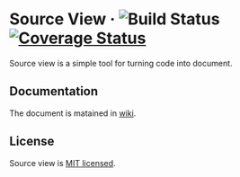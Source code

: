 # Source View &middot; ![Build Status](https://github.com/mistlog/source-view/workflows/build/badge.svg) [![Coverage Status](https://coveralls.io/repos/github/mistlog/source-view/badge.svg)](https://coveralls.io/github/mistlog/source-view)

Source view is a simple tool for turning code into document.

## Documentation

The document is matained in [wiki](https://github.com/mistlog/source-view/wiki).

## License

Source view is [MIT licensed](https://github.com/mistlog/source-view/blob/master/LICENSE).